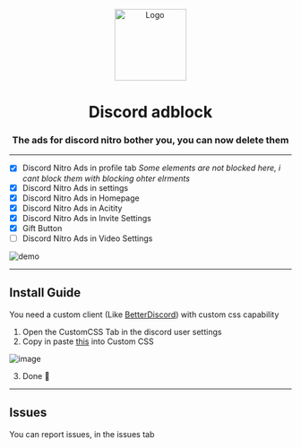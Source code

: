 <p align="center">
  <img src="https://raw.githubusercontent.com/CroissantDuNord/discord-adblock/main/media/logo.svg" width="128px" height="128px" alt="Logo">
</p>
<h1 align="center">Discord adblock</h1>
<h3 align="center">The ads for discord nitro bother you, you can now delete them</h3>
</p>
 
 ---
 
- [x] Discord Nitro Ads in profile tab *Some elements are not blocked here, i cant block them with blocking ohter elrments*
- [x] Discord Nitro Ads in settings
- [x] Discord Nitro Ads in Homepage
- [x] Discord Nitro Ads in Acitity
- [x] Discord Nitro Ads in Invite Settings
- [x] Gift Button
- [ ] Discord Nitro Ads in Video Settings

![demo](https://github.com/CroissantDuNord/discord-adblock/blob/main/media/demo.png?raw=true)

---

## Install Guide

You need a custom client (Like [BetterDiscord](https://betterdiscord.app/)) with custom css capability

1. Open the CustomCSS Tab in the discord user settings
2. Copy in paste [this](https://raw.githubusercontent.com/CroissantDuNord/discord-adblock/main/adblock.css) into Custom CSS

![image](https://user-images.githubusercontent.com/79372025/204670948-cde707d0-5489-4726-9f7e-a46edc8d6d19.png)


3. Done 🎉


****

## Issues

You can report issues, in the issues tab

